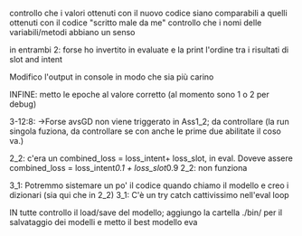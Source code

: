 controllo che i valori ottenuti con il nuovo codice siano comparabili a quelli ottenuti con il codice "scritto male da me"
controllo che i nomi delle variabili/metodi abbiano un senso



in entrambi 2: forse ho invertito in evaluate e la print l'ordine tra i risultati di slot and intent


Modifico l'output in console in modo che sia più carino



INFINE: metto le epoche al valore corretto (al momento sono 1 o 2 per debug)



3-12:8:
->Forse avsGD non viene triggerato in Ass1_2; da controllare (la run singola fuziona, da controllare se con anche le prime due abilitate il coso va.)

2_2: c'era un combined_loss = loss_intent+ loss_slot, in eval. Doveve assere combined_loss = loss_intent*0.1 + loss_slot*0.9
2_2: non funziona



3_1: Potremmo sistemare un po' il codice quando chiamo il modello e creo i dizionari (sia qui che in 2_2)
3_1: C'è un try catch cattivissimo nell'eval loop

IN tutte controllo il load/save del modello; aggiungo la cartella ./bin/ per il salvataggio dei modelli e metto il best modello eva